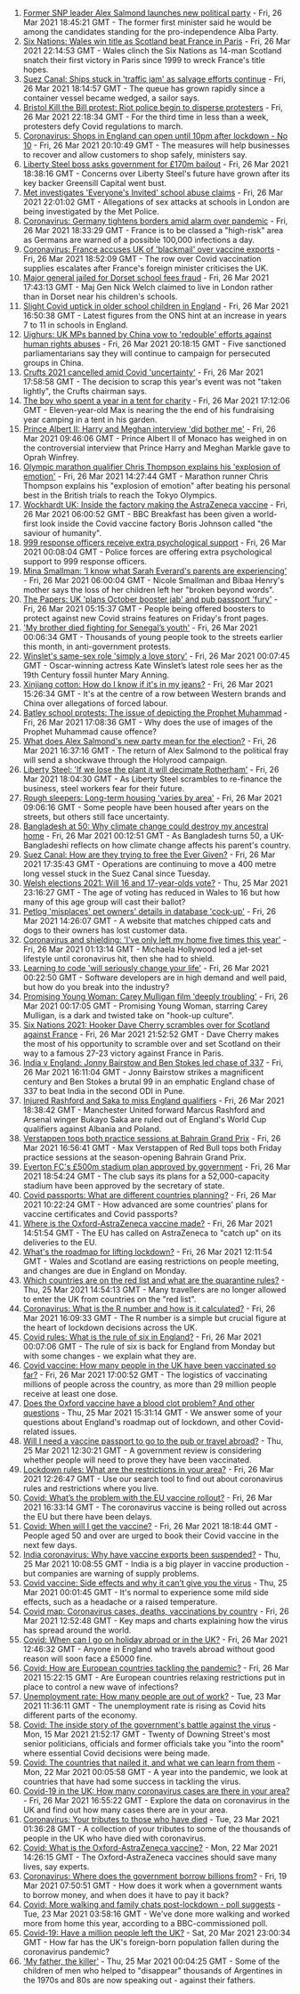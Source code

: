 1. [Former SNP leader Alex Salmond launches new political party](https://www.bbc.co.uk/news/uk-scotland-56539696) - Fri, 26 Mar 2021 18:45:21 GMT - The former first minister said he would be among the candidates standing for the pro-independence Alba Party.
2. [Six Nations: Wales win title as Scotland beat France in Paris](https://www.bbc.co.uk/sport/rugby-union/56545048) - Fri, 26 Mar 2021 22:14:53 GMT - Wales clinch the Six Nations as 14-man Scotland snatch their first victory in Paris since 1999 to wreck France's title hopes.
3. [Suez Canal: Ships stuck in 'traffic jam' as salvage efforts continue](https://www.bbc.co.uk/news/world-middle-east-56538653) - Fri, 26 Mar 2021 18:14:57 GMT - The queue has grown rapidly since a container vessel became wedged, a sailor says.
4. [Bristol Kill the Bill protest: Riot police begin to disperse protesters](https://www.bbc.co.uk/news/uk-england-bristol-56542893) - Fri, 26 Mar 2021 22:18:34 GMT - For the third time in less than a week, protesters defy Covid regulations to march.
5. [Coronavirus: Shops in England can open until 10pm after lockdown - No 10](https://www.bbc.co.uk/news/uk-56544235) - Fri, 26 Mar 2021 20:10:49 GMT - The measures will help businesses to recover and allow customers to shop safely, ministers say.
6. [Liberty Steel boss asks government for £170m bailout](https://www.bbc.co.uk/news/uk-politics-56545011) - Fri, 26 Mar 2021 18:38:16 GMT - Concerns over Liberty Steel's future have grown after its key backer Greensill Capital went bust.
7. [Met investigates 'Everyone's Invited' school abuse claims](https://www.bbc.co.uk/news/uk-england-london-56545081) - Fri, 26 Mar 2021 22:01:02 GMT - Allegations of sex attacks at schools in London are being investigated by the Met Police.
8. [Coronavirus: Germany tightens borders amid alarm over pandemic](https://www.bbc.co.uk/news/world-europe-56537389) - Fri, 26 Mar 2021 18:33:29 GMT - France is to be classed a "high-risk" area as Germans are warned of a possible 100,000 infections a day.
9. [Coronavirus: France accuses UK of 'blackmail' over vaccine exports](https://www.bbc.co.uk/news/world-europe-56540149) - Fri, 26 Mar 2021 18:52:09 GMT - The row over Covid vaccination supplies escalates after France's foreign minister criticises the UK.
10. [Major general jailed for Dorset school fees fraud](https://www.bbc.co.uk/news/uk-england-dorset-56538334) - Fri, 26 Mar 2021 17:43:13 GMT - Maj Gen Nick Welch claimed to live in London rather than in Dorset near his children's schools.
11. [Slight Covid uptick in older school children in England](https://www.bbc.co.uk/news/health-56538974) - Fri, 26 Mar 2021 16:50:38 GMT - Latest figures from the ONS hint at an increase in years 7 to 11 in schools in England.
12. [Uighurs: UK MPs banned by China vow to 'redouble' efforts against human rights abuses](https://www.bbc.co.uk/news/uk-56540279) - Fri, 26 Mar 2021 20:18:15 GMT - Five sanctioned parliamentarians say they will continue to campaign for persecuted groups in China.
13. [Crufts 2021 cancelled amid Covid 'uncertainty'](https://www.bbc.co.uk/news/uk-england-birmingham-56543969) - Fri, 26 Mar 2021 17:58:58 GMT - The decision to scrap this year's event was not "taken lightly", the Crufts chairman says.
14. [The boy who spent a year in a tent for charity](https://www.bbc.co.uk/news/uk-56535207) - Fri, 26 Mar 2021 17:12:06 GMT - Eleven-year-old Max is nearing the the end of his fundraising year camping in a tent in his garden.
15. [Prince Albert II: Harry and Meghan interview 'did bother me'](https://www.bbc.co.uk/news/world-europe-56535206) - Fri, 26 Mar 2021 09:46:06 GMT - Prince Albert II of Monaco has weighed in on the controversial interview that Prince Harry and Meghan Markle gave to Oprah Winfrey.
16. [Olympic marathon qualifier Chris Thompson explains his 'explosion of emotion'](https://www.bbc.co.uk/sport/av/athletics/56541383) - Fri, 26 Mar 2021 14:27:44 GMT - Marathon runner Chris Thompson explains his "explosion of emotion" after beating his personal best in the British trials to reach the Tokyo Olympics.
17. [Wockhardt UK: Inside the factory making the AstraZeneca vaccine](https://www.bbc.co.uk/news/uk-56450968) - Fri, 26 Mar 2021 06:00:52 GMT - BBC Breakfast has been given a world-first look inside the Covid vaccine factory Boris Johnson called "the saviour of humanity".
18. [999 response officers receive extra psychological support](https://www.bbc.co.uk/news/uk-56450962) - Fri, 26 Mar 2021 00:08:04 GMT - Police forces are offering extra psychological support to 999 response officers.
19. [Mina Smallman: 'I know what Sarah Everard's parents are experiencing'](https://www.bbc.co.uk/news/uk-56450969) - Fri, 26 Mar 2021 06:00:04 GMT - Nicole Smallman and Bibaa Henry's mother says the loss of her children left her "broken beyond words".
20. [The Papers: UK 'plans October booster jab' and pub passport 'fury'](https://www.bbc.co.uk/news/blogs-the-papers-56531927) - Fri, 26 Mar 2021 05:15:37 GMT - People being offered boosters to protect against new Covid strains features on Friday's front pages.
21. ['My brother died fighting for Senegal’s youth'](https://www.bbc.co.uk/news/world-africa-56523829) - Fri, 26 Mar 2021 00:06:34 GMT - Thousands of young people took to the streets earlier this month, in anti-government protests.
22. [Winslet's same-sex role 'simply a love story'](https://www.bbc.co.uk/news/entertainment-arts-56526588) - Fri, 26 Mar 2021 00:07:45 GMT - Oscar-winning actress Kate Winslet’s latest role sees her as the 19th Century fossil hunter Mary Anning.
23. [Xinjiang cotton: How do I know if it's in my jeans?](https://www.bbc.co.uk/news/world-asia-china-56535822) - Fri, 26 Mar 2021 15:26:34 GMT - It's at the centre of a row between Western brands and China over allegations of forced labour.
24. [Batley school protests: The issue of depicting the Prophet Muhammad](https://www.bbc.co.uk/news/world-europe-30813742) - Fri, 26 Mar 2021 17:08:36 GMT - Why does the use of images of the Prophet Muhammad cause offence?
25. [What does Alex Salmond's new party mean for the election?](https://www.bbc.co.uk/news/uk-scotland-scotland-politics-56541753) - Fri, 26 Mar 2021 16:37:16 GMT - The return of Alex Salmond to the political fray will send a shockwave through the Holyrood campaign.
26. [Liberty Steel: 'If we lose the plant it will decimate Rotherham'](https://www.bbc.co.uk/news/business-56526900) - Fri, 26 Mar 2021 18:04:30 GMT - As Liberty Steel scrambles to re-finance the business, steel workers fear for their future.
27. [Rough sleepers: Long-term housing 'varies by area'](https://www.bbc.co.uk/news/uk-56510107) - Fri, 26 Mar 2021 09:06:16 GMT - Some people have been housed after years on the streets, but others still face uncertainty.
28. [Bangladesh at 50: Why climate change could destroy my ancestral home](https://www.bbc.co.uk/news/world-asia-56485667) - Fri, 26 Mar 2021 00:12:51 GMT - As Bangladesh turns 50, a UK-Bangladeshi reflects on how climate change affects his parent's country.
29. [Suez Canal: How are they trying to free the Ever Given?](https://www.bbc.co.uk/news/56523659) - Fri, 26 Mar 2021 17:35:43 GMT - Operations are continuing to move a 400 metre long vessel stuck in the Suez Canal since Tuesday.
30. [Welsh elections 2021: Will 16 and 17-year-olds vote?](https://www.bbc.co.uk/news/uk-wales-56502833) - Thu, 25 Mar 2021 23:16:27 GMT - The age of voting has reduced in Wales to 16 but how many of this age group will cast their ballot?
31. [Petlog 'misplaces' pet owners' details in database 'cock-up'](https://www.bbc.co.uk/news/technology-56536389) - Fri, 26 Mar 2021 14:26:07 GMT - A website that matches chipped cats and dogs to their owners has lost customer data.
32. [Coronavirus and shielding: 'I've only left my home five times this year'](https://www.bbc.co.uk/news/disability-56432952) - Fri, 26 Mar 2021 01:13:14 GMT - Michaela Hollywood led a jet-set lifestyle until coronavirus hit, then she had to shield.
33. [Learning to code 'will seriously change your life'](https://www.bbc.co.uk/news/business-56194958) - Fri, 26 Mar 2021 00:22:50 GMT - Software developers are in high demand and well paid, but how do you break into the industry?
34. [Promising Young Woman: Carey Mulligan film 'deeply troubling'](https://www.bbc.co.uk/news/entertainment-arts-55735428) - Fri, 26 Mar 2021 00:17:05 GMT - Promising Young Woman, starring Carey Mulligan, is a dark and twisted take on "hook-up culture".
35. [Six Nations 2021: Hooker Dave Cherry scrambles over for Scotland against France](https://www.bbc.co.uk/sport/av/rugby-union/56545992) - Fri, 26 Mar 2021 21:52:52 GMT - Dave Cherry makes the most of his opportunity to scramble over and set Scotland on their way to a famous 27-23 victory against France in Paris.
36. [India v England: Jonny Bairstow and Ben Stokes led chase of 337](https://www.bbc.co.uk/sport/cricket/56500210) - Fri, 26 Mar 2021 16:11:04 GMT - Jonny Bairstow strikes a magnificent century and Ben Stokes a brutal 99 in an emphatic England chase of 337 to beat India in the second ODI in Pune.
37. [Injured Rashford and Saka to miss England qualifiers](https://www.bbc.co.uk/sport/football/56543022) - Fri, 26 Mar 2021 18:38:42 GMT - Manchester United forward Marcus Rashford and Arsenal winger Bukayo Saka are ruled out of England's World Cup qualifiers against Albania and Poland.
38. [Verstappen tops both practice sessions at Bahrain Grand Prix](https://www.bbc.co.uk/sport/formula1/56543269) - Fri, 26 Mar 2021 16:56:41 GMT - Max Verstappen of Red Bull tops both Friday practice sessions at the season-opening Bahrain Grand Prix.
39. [Everton FC's £500m stadium plan approved by government](https://www.bbc.co.uk/news/uk-england-merseyside-56541316) - Fri, 26 Mar 2021 18:54:24 GMT - The club says its plans for a 52,000-capacity stadium have been approved by the secretary of state.
40. [Covid passports: What are different countries planning?](https://www.bbc.co.uk/news/world-europe-56522408) - Fri, 26 Mar 2021 10:22:24 GMT - How advanced are some countries' plans for vaccine certificates and Covid passports?
41. [Where is the Oxford-AstraZeneca vaccine made?](https://www.bbc.co.uk/news/56483766) - Fri, 26 Mar 2021 14:51:54 GMT - The EU has called on AstraZeneca to "catch up" on its deliveries to the EU.
42. [What's the roadmap for lifting lockdown?](https://www.bbc.co.uk/news/explainers-52530518) - Fri, 26 Mar 2021 12:11:54 GMT - Wales and Scotland are easing restrictions on people meeting, and changes are due in England on Monday.
43. [Which countries are on the red list and what are the quarantine rules?](https://www.bbc.co.uk/news/explainers-52544307) - Thu, 25 Mar 2021 14:54:13 GMT - Many travellers are no longer allowed to enter the UK from countries on the "red list".
44. [Coronavirus: What is the R number and how is it calculated?](https://www.bbc.co.uk/news/health-52473523) - Fri, 26 Mar 2021 16:09:33 GMT - The R number is a simple but crucial figure at the heart of lockdown decisions across the UK.
45. [Covid rules: What is the rule of six in England?](https://www.bbc.co.uk/news/health-56526587) - Fri, 26 Mar 2021 00:07:06 GMT - The rule of six is back for England from Monday but with some changes - we explain what they are.
46. [Covid vaccine: How many people in the UK have been vaccinated so far?](https://www.bbc.co.uk/news/health-55274833) - Fri, 26 Mar 2021 17:00:52 GMT - The logistics of vaccinating millions of people across the country, as more than 29 million people receive at least one dose.
47. [Does the Oxford vaccine have a blood clot problem? And other questions](https://www.bbc.co.uk/news/world-asia-china-51176409) - Thu, 25 Mar 2021 15:31:14 GMT - We answer some of your questions about England's roadmap out of lockdown, and other Covid-related issues.
48. [Will I need a vaccine passport to go to the pub or travel abroad?](https://www.bbc.co.uk/news/explainers-55718553) - Thu, 25 Mar 2021 12:30:21 GMT - A government review is considering whether people will need to prove they have been vaccinated.
49. [Lockdown rules: What are the restrictions in your area?](https://www.bbc.co.uk/news/uk-54373904) - Fri, 26 Mar 2021 12:26:47 GMT - Use our search tool to find out about coronavirus rules and restrictions where you live.
50. [Covid: What’s the problem with the EU vaccine rollout?](https://www.bbc.co.uk/news/explainers-52380823) - Fri, 26 Mar 2021 16:33:14 GMT - The coronavirus vaccine is being rolled out across the EU but there have been delays.
51. [Covid: When will I get the vaccine?](https://www.bbc.co.uk/news/health-55045639) - Fri, 26 Mar 2021 18:18:44 GMT - People aged 50 and over are urged to book their Covid vaccine in the next few days.
52. [India coronavirus: Why have vaccine exports been suspended?](https://www.bbc.co.uk/news/world-asia-india-55571793) - Thu, 25 Mar 2021 10:08:55 GMT - India is a big player in vaccine production - but companies are warning of supply problems.
53. [Covid vaccine: Side effects and why it can’t give you the virus](https://www.bbc.co.uk/news/health-56437270) - Thu, 25 Mar 2021 00:01:45 GMT - It's normal to experience some mild side effects, such as a headache or a raised temperature.
54. [Covid map: Coronavirus cases, deaths, vaccinations by country](https://www.bbc.co.uk/news/world-51235105) - Fri, 26 Mar 2021 12:52:48 GMT - Key maps and charts explaining how the virus has spread around the world.
55. [Covid: When can I go on holiday abroad or in the UK?](https://www.bbc.co.uk/news/explainers-52646738) - Fri, 26 Mar 2021 12:46:32 GMT - Anyone in England who travels abroad without good reason will soon face a £5000 fine.
56. [Covid: How are European countries tackling the pandemic?](https://www.bbc.co.uk/news/explainers-53640249) - Fri, 26 Mar 2021 15:22:15 GMT - Are European countries relaxing restrictions put in place to control a new wave of infections?
57. [Unemployment rate: How many people are out of work?](https://www.bbc.co.uk/news/business-52660591) - Tue, 23 Mar 2021 11:36:11 GMT - The unemployment rate is rising as Covid hits different parts of the economy.
58. [Covid: The inside story of the government's battle against the virus](https://www.bbc.co.uk/news/uk-politics-56361599) - Mon, 15 Mar 2021 21:52:17 GMT - Twenty of Downing Street's most senior politicians, officials and former officials take you "into the room" where essential Covid decisions were being made.
59. [Covid: The countries that nailed it, and what we can learn from them](https://www.bbc.co.uk/news/uk-56455030) - Mon, 22 Mar 2021 00:05:58 GMT - A year into the pandemic, we look at countries that have had some success in tackling the virus.
60. [Covid-19 in the UK: How many coronavirus cases are there in your area?](https://www.bbc.co.uk/news/uk-51768274) - Fri, 26 Mar 2021 16:55:22 GMT - Explore the data on coronavirus in the UK and find out how many cases there are in your area.
61. [Coronavirus: Your tributes to those who have died](https://www.bbc.co.uk/news/uk-52676411) - Tue, 23 Mar 2021 01:36:28 GMT - A collection of your tributes to some of the thousands of people in the UK who have died with coronavirus.
62. [Covid: What is the Oxford-AstraZeneca vaccine?](https://www.bbc.co.uk/news/health-55302595) - Mon, 22 Mar 2021 14:26:15 GMT - The Oxford-AstraZeneca vaccines should save many lives, say experts.
63. [Coronavirus: Where does the government borrow billions from?](https://www.bbc.co.uk/news/business-50504151) - Fri, 19 Mar 2021 07:50:51 GMT - How does it work when a government wants to borrow money, and when does it have to pay it back?
64. [Covid: More walking and family chats post-lockdown - poll suggests](https://www.bbc.co.uk/news/uk-56490823) - Tue, 23 Mar 2021 03:58:16 GMT - We've done more walking and worked more from home this year, according to a BBC-commissioned poll.
65. [Covid-19: Have a million people left the UK?](https://www.bbc.co.uk/news/uk-56435100) - Sat, 20 Mar 2021 23:00:34 GMT - How far has the UK's foreign-born population fallen during the coronavirus pandemic?
66. ['My father, the killer'](https://www.bbc.co.uk/news/stories-51379981) - Thu, 25 Mar 2021 00:04:25 GMT - Some of the children of men who helped to "disappear" thousands of Argentines in the 1970s and 80s are now speaking out - against their fathers.
